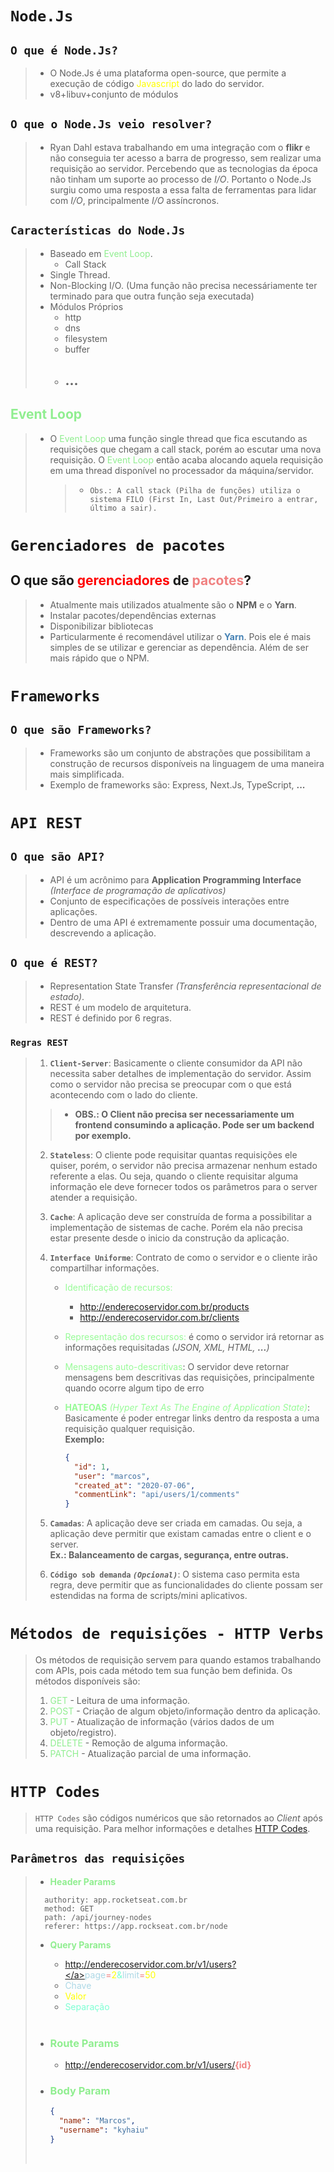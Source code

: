 # `Node.Js`

## `O que é Node.Js?`

> - O Node.Js é uma plataforma open-source, que permite a execução de código <span style="color:yellow">Javascript</span> do lado do servidor.
> - v8+libuv+conjunto de módulos

## `O que o Node.Js veio resolver?`

> - Ryan Dahl estava trabalhando em uma integração com o **flikr** e não conseguia ter acesso a barra de progresso, sem realizar uma requisição ao servidor. Percebendo que as tecnologias da época não tinham um suporte ao processo de _I/O_. Portanto o Node.Js surgiu como uma resposta a essa falta de ferramentas para lidar com _I/O_, principalmente _I/O_ assíncronos.

## `Características do Node.Js`

> - Baseado em <span style="color:LightGreen">Event Loop</span>.
>   - Call Stack
> - Single Thread.
> - Non-Blocking I/O. (Uma função não precisa necessáriamente ter terminado para que outra função seja executada)
> - Módulos Próprios
>   - http
>   - dns
>   - filesystem
>   - buffer
>   - ## ...

## **<span style="color:LightGreen">Event Loop</span>**

> - O <span style="color:LightGreen">Event Loop</span> uma função single thread que fica escutando as requisições que chegam a call stack, porém ao escutar uma nova requisição. O <span style="color:LightGreen">Event Loop</span> então acaba alocando aquela requisição em uma thread disponível no processador da máquina/servidor.
>   > - `Obs.: A call stack (Pilha de funções) utiliza o sistema FILO (First In, Last Out/Primeiro a entrar, último a sair).`

# `Gerenciadores de pacotes`

## **O que são <span style="color:Red">gerenciadores</span> de <span style="color:LightCoral">pacotes</span>?**

> - Atualmente mais utilizados atualmente são o **NPM** e o **Yarn**.
> - Instalar pacotes/dependências externas
> - Disponibilizar bibliotecas
> - Particularmente é recomendável utilizar o <span style="color:SteelBlue">**Yarn**</span>. Pois ele é mais simples de se utilizar e gerenciar as dependência. Além de ser mais rápido que o NPM.

# `Frameworks`

## `O que são Frameworks?`

> - Frameworks são um conjunto de abstrações que possibilitam a construção de recursos disponíveis na linguagem de uma maneira mais simplificada.
> - Exemplo de frameworks são: Express, Next.Js, TypeScript, **...**

# `API REST`

## `O que são API?`

> - API é um acrônimo para **Application Programming Interface** _(Interface de programação de aplicativos)_
> - Conjunto de especificações de possíveis interações entre aplicações.
> - Dentro de uma API é extremamente possuir uma documentação, descrevendo a aplicação.

## `O que é REST?`

> - Representation State Transfer _(Transferência representacional de estado)_.
> - REST é um modelo de arquitetura.
> - REST é definido por 6 regras.

### `Regras REST`

> 1. **`Client-Server`**: Basicamente o cliente consumidor da API não necessita saber detalhes de implementação do servidor. Assim como o servidor não precisa se preocupar com o que está acontecendo com o lado do cliente.
>
> > - **OBS.: O Client não precisa ser necessariamente um frontend consumindo a aplicação. Pode ser um backend por exemplo.**
>
> 2. **`Stateless`**: O cliente pode requisitar quantas requisições ele quiser, porém, o servidor não precisa armazenar nenhum estado referente a elas. Ou seja, quando o cliente requisitar alguma informação ele deve fornecer todos os parâmetros para o server atender a requisição.</br>
> 3. **`Cache`**: A aplicação deve ser construída de forma a possibilitar a implementação de sistemas de cache. Porém ela não precisa estar presente desde o inicio da construção da aplicação.
> 4. **`Interface Uniforme`**: Contrato de como o servidor e o cliente irão compartilhar informações.
>
>    - <span style="color:PaleGreen">Identificação de recursos:</span>
>      - http://enderecoservidor.com.br/products
>      - http://enderecoservidor.com.br/clients
>    - <span style="color:PaleGreen">Representação dos recursos:</span> é como o servidor irá retornar as informações requisitadas _(JSON, XML, HTML, **...**)_
>
>    - <span style="color:PaleGreen">Mensagens auto-descritivas</span>: O servidor deve retornar mensagens bem descritivas das requisições, principalmente quando ocorre algum tipo de erro
>    - <span style="color:PaleGreen">**HATEOAS** _(Hyper Text As The Engine of Application State)_</span>: Basicamente é poder entregar links dentro da resposta a uma requisição qualquer requisição.  
>      **Exemplo:**
>
>      ```json
>      {
>        "id": 1,
>        "user": "marcos",
>        "created_at": "2020-07-06",
>        "commentLink": "api/users/1/comments"
>      }
>      ```
>
> 5. **`Camadas`**: A aplicação deve ser criada em camadas. Ou seja, a aplicação deve permitir que existam camadas entre o client e o server.  
>    **Ex.: Balanceamento de cargas, segurança, entre outras.**
> 6. **`Código sob demanda` _`(Opcional)`_**: O sistema caso permita esta regra, deve permitir que as funcionalidades do cliente possam ser estendidas na forma de scripts/mini aplicativos.

# `Métodos de requisições - HTTP Verbs`

> Os métodos de requisição servem para quando estamos trabalhando com APIs, pois cada método tem sua função bem definida. Os métodos disponíveis são:
>
> 1. <span style="color:LightGreen">GET</span> - Leitura de uma informação.
> 2. <span style="color:LightGreen">POST</span> - Criação de algum objeto/informação dentro da aplicação.
> 3. <span style="color:LightGreen">PUT</span> - Atualização de informação (vários dados de um objeto/registro).
> 4. <span style="color:LightGreen">DELETE</span> - Remoção de alguma informação.
> 5. <span style="color:LightGreen">PATCH</span> - Atualização parcial de uma informação.

# `HTTP Codes`

> `HTTP Codes` são códigos numéricos que são retornados ao _Client_ após uma requisição. Para melhor informações e detalhes [HTTP Codes](https://developer.mozilla.org/pt-BR/docs/Web/HTTP/Status).

## `Parâmetros das requisições`

> - <span style="color:LightGreen">**Header Params**</span>
>
> ```
>   authority: app.rocketseat.com.br
>   method: GET
>   path: /api/journey-nodes
>   referer: https://app.rockseat.com.br/node
> ```
>
> - <span style="color:LightGreen">**Query Params**</span>
>
>   - <a style="color:white">http://enderecoservidor.com.br/v1/users?</a><span style="color:LightBlue">page</span><span style="color:LightCoral">=</span><span style="color:Yellow">2</span><span style="color:Aquamarine">&</span><span style="color:LightBlue">limit</span><span style="color:LightCoral">=</span><span style="color:Yellow">50</span>
>   - <span style="color:LightBlue">Chave</span>
>   - <span style="color:Yellow">Valor</span>
>   - <span style="color:Aquamarine">Separação</span> </br></br>
>
> - ### <span style="color:LightGreen">**Route Params**</span>
>   - <a style="color:white">http://enderecoservidor.com.br/v1/users/</a><span style="color:LightCoral">**{id}**</span>
> - ### <span style="color:LightGreen">**Body Param**</span>
>   ```json
>   {
>     "name": "Marcos",
>     "username": "kyhaiu"
>   }
>   ```
>   </br>
